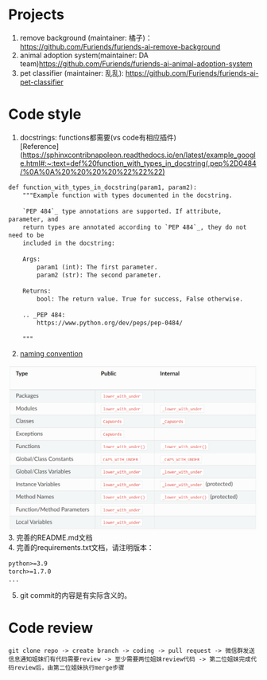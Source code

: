 # Projects
1. remove background (maintainer: 橘子)：https://github.com/Furiends/furiends-ai-remove-background
2. animal adoption system(maintainer: DA team)https://github.com/Furiends/furiends-ai-animal-adoption-system
3. pet classifier (maintainer: 乱乱): https://github.com/Furiends/furiends-ai-pet-classifier

# Code style
1. docstrings: functions都需要(vs code有相应插件)  
[Reference](https://sphinxcontribnapoleon.readthedocs.io/en/latest/example_google.html#:~:text=def%20function_with_types_in_docstring(,pep%2D0484/%0A%0A%20%20%20%20%22%22%22)
```
def function_with_types_in_docstring(param1, param2):
    """Example function with types documented in the docstring.

    `PEP 484`_ type annotations are supported. If attribute, parameter, and
    return types are annotated according to `PEP 484`_, they do not need to be
    included in the docstring:

    Args:
        param1 (int): The first parameter.
        param2 (str): The second parameter.

    Returns:
        bool: The return value. True for success, False otherwise.

    .. _PEP 484:
        https://www.python.org/dev/peps/pep-0484/

    """
```
2. [naming convention](https://www.scutmath.com/GoogleStyleGuides/pyguide/index.html#guidelines-derived-from-guidos-recommendations:~:text=py%22%20%22%24%40%22.-,3.16.4%20Guidelines%20derived%20from%20Guido%E2%80%99s%20Recommendations,lower_with_under,-While%20Python%20supports)

![naming convention](https://github.com/Furiends/AI/blob/main/imges/naming.png)
3. 完善的README.md文档  
4. 完善的requirements.txt文档，请注明版本：
```
python>=3.9
torch>=1.7.0
...
```
5. git commit的内容是有实际含义的。

# Code review
```
git clone repo -> create branch -> coding -> pull request -> 微信群发送信息通知姐妹们有代码需要review -> 至少需要两位姐妹review代码 -> 第二位姐妹完成代码review后，由第二位姐妹执行merge步骤
```
